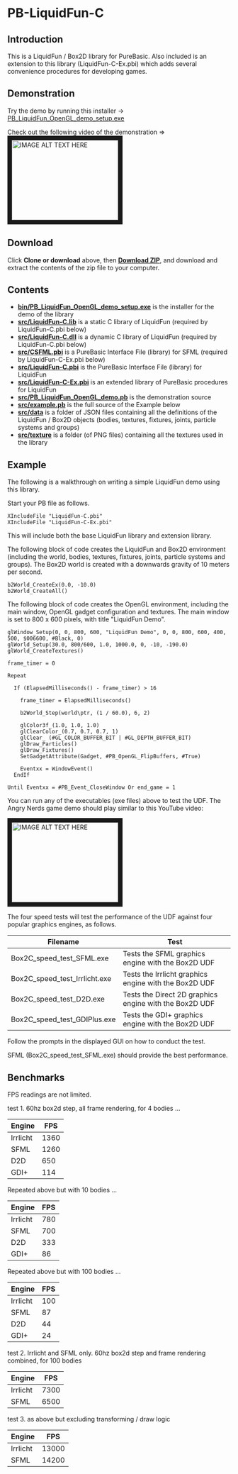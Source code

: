 # PB-LiquidFun-C

## Introduction

This is a LiquidFun / Box2D library for PureBasic.  Also included is an extension to this library (LiquidFun-C-Ex.pbi) which adds several convenience procedures for developing games.

## Demonstration

Try the demo by running this installer ->  <a href="https://github.com/seanhaydongriffin/PB-LiquidFun-C/raw/master/bin/PB_LiquidFun_OpenGL_demo_setup.exe" target="_blank">PB_LiquidFun_OpenGL_demo_setup.exe</a>  

Check out the following video of the demonstration => 
<a href="http://www.youtube.com/watch?feature=player_embedded&v=h5QH1O63Wik
" target="_blank"><img src="http://img.youtube.com/vi/h5QH1O63Wik/0.jpg" 
alt="IMAGE ALT TEXT HERE" width="240" height="180" border="10" /></a>

## Download

Click **Clone or download** above, then **<a href="https://github.com/seanhaydongriffin/PB-LiquidFun-C/archive/master.zip" target="_blank">Download ZIP</a>**, and download and extract the contents of the zip file to your computer.

## Contents

- **<a href="https://github.com/seanhaydongriffin/PB-LiquidFun-C/raw/master/bin/PB_LiquidFun_OpenGL_demo_setup.exe" target="_blank">bin/PB_LiquidFun_OpenGL_demo_setup.exe</a>** is the installer for the demo of the library
- **<a href="https://github.com/seanhaydongriffin/PB-LiquidFun-C/raw/master/src/LiquidFun-C.lib" target="_blank">src/LiquidFun-C.lib</a>** is a static C library of LiquidFun (required by LiquidFun-C.pbi below)
- **<a href="https://github.com/seanhaydongriffin/PB-LiquidFun-C/raw/master/src/LiquidFun-C.dll" target="_blank">src/LiquidFun-C.dll</a>** is a dynamic C library of LiquidFun (required by LiquidFun-C.pbi below)
- **<a href="https://github.com/seanhaydongriffin/PB-LiquidFun-C/raw/master/src/CSFML.pbi" target="_blank">src/CSFML.pbi</a>** is a PureBasic Interface File (library) for SFML (required by LiquidFun-C-Ex.pbi below)
- **<a href="https://github.com/seanhaydongriffin/PB-LiquidFun-C/raw/master/src/LiquidFun-C.pbi" target="_blank">src/LiquidFun-C.pbi</a>** is the PureBasic Interface File (library) for LiquidFun
- **<a href="https://github.com/seanhaydongriffin/PB-LiquidFun-C/raw/master/src/LiquidFun-C-Ex.pbi" target="_blank">src/LiquidFun-C-Ex.pbi</a>** is an extended library of PureBasic procedures for LiquidFun
- **<a href="https://github.com/seanhaydongriffin/PB-LiquidFun-C/raw/master/src/PB_LiquidFun_OpenGL_demo.pb" target="_blank">src/PB_LiquidFun_OpenGL_demo.pb</a>** is the demonstration source
- **<a href="https://github.com/seanhaydongriffin/PB-LiquidFun-C/raw/master/src/example.pb" target="_blank">src/example.pb</a>** is the full source of the Example below
- **<a href="https://github.com/seanhaydongriffin/PB-LiquidFun-C/tree/master/src/data" target="_blank">src/data</a>** is a folder of JSON files containing all the definitions of the LiquidFun / Box2D objects (bodies, textures, fixtures, joints, particle systems and groups)
- **<a href="https://github.com/seanhaydongriffin/PB-LiquidFun-C/tree/master/src/texture" target="_blank">src/texture</a>** is a folder (of PNG files) containing all the textures used in the library

## Example

The following is a walkthrough on writing a simple LiquidFun demo using this library.

Start your PB file as follows.

```
XIncludeFile "LiquidFun-C.pbi"
XIncludeFile "LiquidFun-C-Ex.pbi"
```

This will include both the base LiquidFun library and extension library.

The following block of code creates the LiquidFun and Box2D environment (including the world, bodies, textures, fixtures, joints, particle systems and groups).  The Box2D world is created with a downwards gravity of 10 meters per second.

```
b2World_CreateEx(0.0, -10.0)
b2World_CreateAll()
```

The following block of code creates the OpenGL environment, including the main window, OpenGL gadget configuration and textures.  The main window is set to 800 x 600 pixels, with title "LiquidFun Demo".

```
glWindow_Setup(0, 0, 800, 600, "LiquidFun Demo", 0, 0, 800, 600, 400, 500, $006600, #Black, 0)
glWorld_Setup(30.0, 800/600, 1.0, 1000.0, 0, -10, -190.0)
glWorld_CreateTextures()
```

```
frame_timer = 0
```

```
Repeat
```
  
```
  If (ElapsedMilliseconds() - frame_timer) > 16
    
    frame_timer = ElapsedMilliseconds()
```
    
```
    b2World_Step(world\ptr, (1 / 60.0), 6, 2)
```
    
```
    glColor3f_(1.0, 1.0, 1.0)
    glClearColor_(0.7, 0.7, 0.7, 1)
    glClear_ (#GL_COLOR_BUFFER_BIT | #GL_DEPTH_BUFFER_BIT)
    glDraw_Particles()
    glDraw_Fixtures()
    SetGadgetAttribute(Gadget, #PB_OpenGL_FlipBuffers, #True)
```

```
    Eventxx = WindowEvent()
  EndIf
    
Until Eventxx = #PB_Event_CloseWindow Or end_game = 1
```



You can run any of the executables (exe files) above to test the UDF. The Angry Nerds game demo should play similar to this YouTube video:

<a href="http://www.youtube.com/watch?feature=player_embedded&v=h5QH1O63Wik
" target="_blank"><img src="http://img.youtube.com/vi/h5QH1O63Wik/0.jpg" 
alt="IMAGE ALT TEXT HERE" width="240" height="180" border="10" /></a>

The four speed tests will test the performance of the UDF against four popular graphics engines, as follows.

Filename | Test
-------- | ----
Box2C_speed_test_SFML.exe | Tests the SFML graphics engine with the Box2D UDF
Box2C_speed_test_Irrlicht.exe | Tests the Irrlicht graphics engine with the Box2D UDF
Box2C_speed_test_D2D.exe | Tests the Direct 2D graphics engine with the Box2D UDF
Box2C_speed_test_GDIPlus.exe | Tests the GDI+ graphics engine with the Box2D UDF

Follow the prompts in the displayed GUI on how to conduct the test.

SFML (Box2C_speed_test_SFML.exe) should provide the best performance.

## Benchmarks

FPS readings are not limited.

test 1. 60hz box2d step, all frame rendering, for 4 bodies ...

Engine | FPS
------ | ---
Irrlicht | 1360
SFML | 1260
D2D | 650
GDI+ | 114

Repeated above but with 10 bodies ...

Engine | FPS
------ | ---
Irrlicht | 780
SFML | 700
D2D | 333
GDI+ | 86

Repeated above but with 100 bodies ...

Engine | FPS
------ | ---
Irrlicht | 100
SFML | 87
D2D | 44
GDI+ | 24

test 2. Irrlicht and SFML only. 60hz box2d step and frame rendering combined, for 100 bodies

Engine | FPS
------ | ---
Irrlicht | 7300
SFML | 6500

test 3. as above but excluding transforming / draw logic

Engine | FPS
------ | ---
Irrlicht | 13000
SFML | 14200

